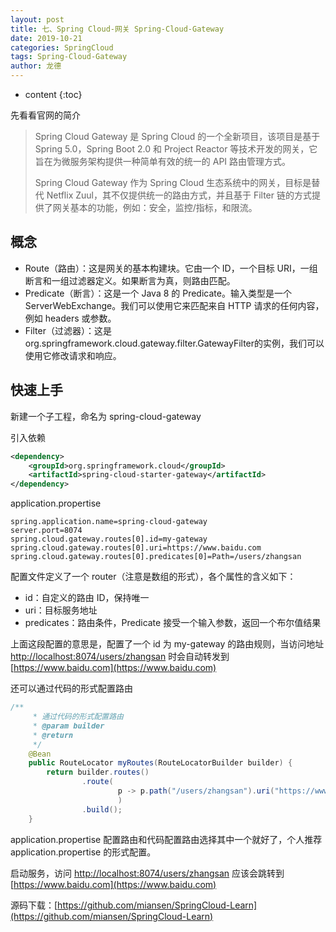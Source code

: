 ```yaml
---
layout: post
title: 七、Spring Cloud-网关 Spring-Cloud-Gateway
date: 2019-10-21
categories: SpringCloud
tags: Spring-Cloud-Gateway
author: 龙德
---
```


* content
{:toc}

先看看官网的简介

> Spring Cloud Gateway 是 Spring Cloud 的一个全新项目，该项目是基于 Spring 5.0，Spring Boot 2.0 和 Project Reactor 等技术开发的网关，它旨在为微服务架构提供一种简单有效的统一的 API 路由管理方式。
>
> Spring Cloud Gateway 作为 Spring Cloud 生态系统中的网关，目标是替代 Netflix Zuul，其不仅提供统一的路由方式，并且基于 Filter 链的方式提供了网关基本的功能，例如：安全，监控/指标，和限流。

## 概念

- Route（路由）：这是网关的基本构建块。它由一个 ID，一个目标 URI，一组断言和一组过滤器定义。如果断言为真，则路由匹配。
- Predicate（断言）：这是一个 Java 8 的 Predicate。输入类型是一个 ServerWebExchange。我们可以使用它来匹配来自 HTTP 请求的任何内容，例如 headers 或参数。
- Filter（过滤器）：这是org.springframework.cloud.gateway.filter.GatewayFilter的实例，我们可以使用它修改请求和响应。

## 快速上手

新建一个子工程，命名为 spring-cloud-gateway

引入依赖

```xml
<dependency>
	<groupId>org.springframework.cloud</groupId>
	<artifactId>spring-cloud-starter-gateway</artifactId>
</dependency>
```

application.propertise

```propertise
spring.application.name=spring-cloud-gateway
server.port=8074
spring.cloud.gateway.routes[0].id=my-gateway
spring.cloud.gateway.routes[0].uri=https://www.baidu.com
spring.cloud.gateway.routes[0].predicates[0]=Path=/users/zhangsan
```

配置文件定义了一个 router（注意是数组的形式），各个属性的含义如下：

- id：自定义的路由 ID，保持唯一
- uri：目标服务地址
- predicates：路由条件，Predicate 接受一个输入参数，返回一个布尔值结果

上面这段配置的意思是，配置了一个 id 为 my-gateway 的路由规则，当访问地址 [http://localhost:8074/users/zhangsan](http://localhost:8074/users/zhangsan) 时会自动转发到 [https://www.baidu.com](https://www.baidu.com)

还可以通过代码的形式配置路由

```java
/**
	 * 通过代码的形式配置路由
	 * @param builder
	 * @return
	 */
	@Bean
	public RouteLocator myRoutes(RouteLocatorBuilder builder) {
		return builder.routes()
				.route(
						p -> p.path("/users/zhangsan").uri("https://www.baidu.com")
						)
				.build();
	}
```

application.propertise 配置路由和代码配置路由选择其中一个就好了，个人推荐 application.propertise 的形式配置。

启动服务，访问 [http://localhost:8074/users/zhangsan](http://localhost:8074/users/zhangsan) 应该会跳转到 [https://www.baidu.com](https://www.baidu.com)

源码下载：[https://github.com/miansen/SpringCloud-Learn](https://github.com/miansen/SpringCloud-Learn)